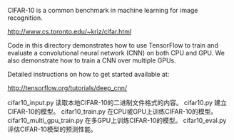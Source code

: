 CIFAR-10 is a common benchmark in machine learning for image recognition.

http://www.cs.toronto.edu/~kriz/cifar.html

Code in this directory demonstrates how to use TensorFlow to train and evaluate a convolutional neural network (CNN) on both CPU and GPU. We also demonstrate how to train a CNN over multiple GPUs.

Detailed instructions on how to get started available at:

http://tensorflow.org/tutorials/deep_cnn/

cifar10_input.py 	读取本地CIFAR-10的二进制文件格式的内容。
cifar10.py 	建立CIFAR-10的模型。
cifar10_train.py 	在CPU或GPU上训练CIFAR-10的模型。
cifar10_multi_gpu_train.py 	在多GPU上训练CIFAR-10的模型。
cifar10_eval.py 	评估CIFAR-10模型的预测性能。